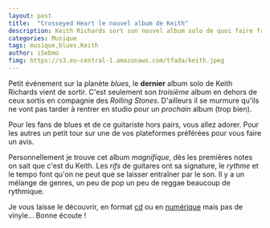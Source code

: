 ```yaml
---
layout: post
title:  "Crosseyed Heart le nouvel album de Keith"
description: Keith Richards sort son nouvel album solo de quoi faire frissonner les adeptes du blues. 
categories: Musique
tags: musique,blues,Keith
author: iSebmo
fimg: https://s3.eu-central-1.amazonaws.com/tfada/keith.jpeg
---
```


Petit événement sur la planète *blues*, le **dernier** album solo de Keith Richards vient de sortir. C'est seulement son *troisième* album en dehors de ceux sortis en compagnie des *Rolling Stones*. D'ailleurs il se murmure qu'ils ne vont pas tarder à rentrer en studio pour un *prochain* album (trop bien). 

Pour les fans de blues et de ce guitariste hors pairs, vous allez adorer. Pour les autres un petit tour sur une de vos plateformes préférées pour vous faire un avis. 

Personnellement je trouve cet album *magnifique*, dès les premières notes on sait que c'est du Keith. Les *rifs* de guitares  ont sa signature, le *rythme* et le tempo font qu'on ne peut que se laisser entraîner par le son. Il y a un mélange de genres, un peu de pop un peu de reggae beaucoup de rythmique. 

Je vous laisse le découvrir, en format [cd][cd] ou en [numérique][mp3] mais pas de vinyle... Bonne écoute !

[cd]: http://www.amazon.fr/dp/B010QDP8CA/?tag=tfadafr-21
[mp3]: http://www.amazon.fr/dp/B011LPJ6IE/?tag=tfadafr-21
